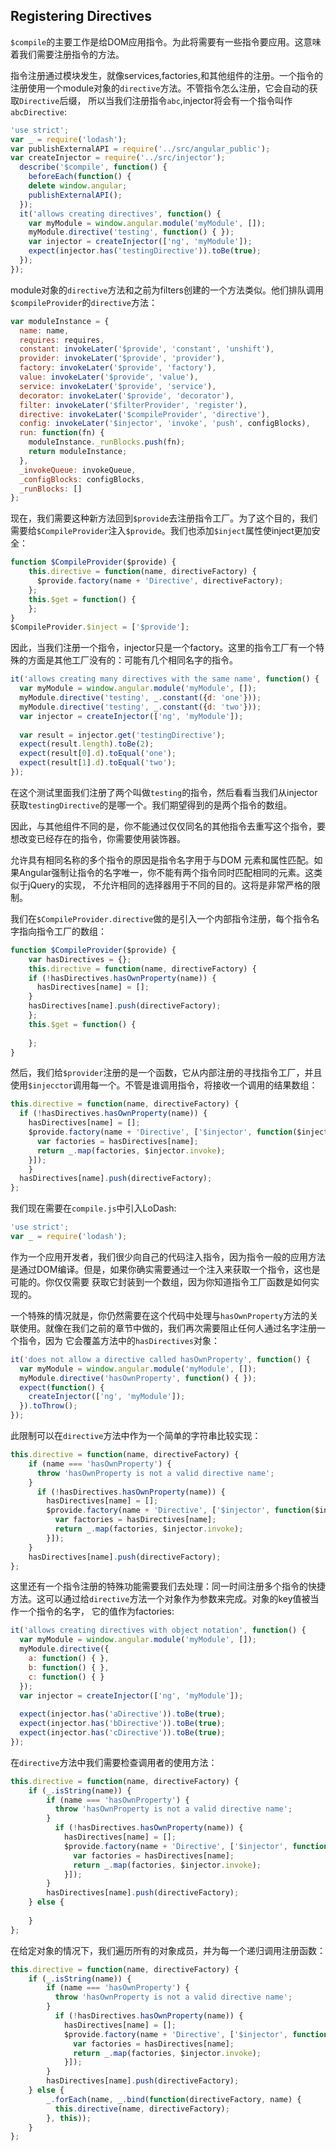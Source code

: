 ## Registering Directives
`$compile`的主要工作是给DOM应用指令。为此将需要有一些指令要应用。这意味着我们需要注册指令的方法。

指令注册通过模块发生，就像services,factories,和其他组件的注册。一个指令的注册使用一个module对象的`directive`方法。不管指令怎么注册，它会自动的获取`Directive`后缀，
所以当我们注册指令`abc`,injector将会有一个指令叫作`abcDirective`:
```js
'use strict';
var _ = require('lodash');
var publishExternalAPI = require('../src/angular_public');
var createInjector = require('../src/injector');
  describe('$compile', function() {
    beforeEach(function() {
    delete window.angular;
    publishExternalAPI();
  });
  it('allows creating directives', function() {
    var myModule = window.angular.module('myModule', []);
    myModule.directive('testing', function() { });
    var injector = createInjector(['ng', 'myModule']);
    expect(injector.has('testingDirective')).toBe(true);
  }); 
});
```
module对象的`directive`方法和之前为filters创建的一个方法类似。他们排队调用`$compileProvider`的`directive`方法：
```js
var moduleInstance = {
  name: name,
  requires: requires,
  constant: invokeLater('$provide', 'constant', 'unshift'),
  provider: invokeLater('$provide', 'provider'),
  factory: invokeLater('$provide', 'factory'),
  value: invokeLater('$provide', 'value'),
  service: invokeLater('$provide', 'service'),
  decorator: invokeLater('$provide', 'decorator'),
  filter: invokeLater('$filterProvider', 'register'),
  directive: invokeLater('$compileProvider', 'directive'),
  config: invokeLater('$injector', 'invoke', 'push', configBlocks),
  run: function(fn) {
    moduleInstance._runBlocks.push(fn);
    return moduleInstance;
  },
  _invokeQueue: invokeQueue,
  _configBlocks: configBlocks,
  _runBlocks: []
};
```
现在，我们需要这种新方法回到`$provide`去注册指令工厂。为了这个目的，我们需要给`$CompileProvider`注入`$provide`。我们也添加`$inject`属性使inject更加安全：
```js
function $CompileProvider($provide) {
    this.directive = function(name, directiveFactory) {
      $provide.factory(name + 'Directive', directiveFactory);
    };
    this.$get = function() {
    }; 
}
$CompileProvider.$inject = ['$provide'];
```
因此，当我们注册一个指令，injector只是一个factory。这里的指令工厂有一个特殊的方面是其他工厂没有的：可能有几个相同名字的指令。
```js
it('allows creating many directives with the same name', function() {
  var myModule = window.angular.module('myModule', []);
  myModule.directive('testing', _.constant({d: 'one'}));
  myModule.directive('testing', _.constant({d: 'two'}));
  var injector = createInjector(['ng', 'myModule']);
  
  var result = injector.get('testingDirective');
  expect(result.length).toBe(2);
  expect(result[0].d).toEqual('one');
  expect(result[1].d).toEqual('two');
});
```
在这个测试里面我们注册了两个叫做`testing`的指令，然后看看当我们从injector获取`testingDirective`的是哪一个。我们期望得到的是两个指令的数组。

因此，与其他组件不同的是，你不能通过仅仅同名的其他指令去重写这个指令，要想改变已经存在的指令，你需要使用装饰器。

允许具有相同名称的多个指令的原因是指令名字用于与DOM 元素和属性匹配。如果Angular强制让指令的名字唯一，你不能有两个指令同时匹配相同的元素。这类似于jQuery的实现，
不允许相同的选择器用于不同的目的。这将是非常严格的限制。

我们在`$CompileProvider.directive`做的是引入一个内部指令注册，每个指令名字指向指令工厂的数组：
```js
function $CompileProvider($provide) {
    var hasDirectives = {};
    this.directive = function(name, directiveFactory) {
    if (!hasDirectives.hasOwnProperty(name)) {
      hasDirectives[name] = [];
    }
    hasDirectives[name].push(directiveFactory);
    };
    this.$get = function() {
    	
    }; 
}
```
然后，我们给`$provider`注册的是一个函数，它从内部注册的寻找指令工厂，并且使用`$injecctor`调用每一个。不管是谁调用指令，将接收一个调用的结果数组：
```js
this.directive = function(name, directiveFactory) {
  if (!hasDirectives.hasOwnProperty(name)) {
    hasDirectives[name] = [];
    $provide.factory(name + 'Directive', ['$injector', function($injector) {
      var factories = hasDirectives[name];
      return _.map(factories, $injector.invoke);
    }]);
    }
  hasDirectives[name].push(directiveFactory);
};
```
我们现在需要在`compile.js`中引入LoDash:
```js
'use strict';
var _ = require('lodash');
```
作为一个应用开发者，我们很少向自己的代码注入指令，因为指令一般的应用方法是通过DOM编译。但是，如果你确实需要通过一个注入来获取一个指令，这也是可能的。你仅仅需要
获取它封装到一个数组，因为你知道指令工厂函数是如何实现的。

一个特殊的情况就是，你仍然需要在这个代码中处理与`hasOwnProperty`方法的关联使用。就像在我们之前的章节中做的，我们再次需要阻止任何人通过名字注册一个指令，因为
它会覆盖方法中的`hasDirectives`对象：
```js
it('does not allow a directive called hasOwnProperty', function() {
  var myModule = window.angular.module('myModule', []);
  myModule.directive('hasOwnProperty', function() { });
  expect(function() {
    createInjector(['ng', 'myModule']);
  }).toThrow();
});
```

此限制可以在`directive`方法中作为一个简单的字符串比较实现：
```js
this.directive = function(name, directiveFactory) {
    if (name === 'hasOwnProperty') {
      throw 'hasOwnProperty is not a valid directive name';
    }
      if (!hasDirectives.hasOwnProperty(name)) {
        hasDirectives[name] = [];
        $provide.factory(name + 'Directive', ['$injector', function($injector) {
          var factories = hasDirectives[name];
          return _.map(factories, $injector.invoke);
        }]);
    }
    hasDirectives[name].push(directiveFactory);
};
```
这里还有一个指令注册的特殊功能需要我们去处理：同一时间注册多个指令的快捷方法。这可以通过给`directive`方法一个对象作为参数来完成。对象的key值被当作一个指令的名字，
它的值作为factories:
```js
it('allows creating directives with object notation', function() {
  var myModule = window.angular.module('myModule', []);
  myModule.directive({
    a: function() { },
    b: function() { },
    c: function() { }
  });
  var injector = createInjector(['ng', 'myModule']);
  
  expect(injector.has('aDirective')).toBe(true);
  expect(injector.has('bDirective')).toBe(true);
  expect(injector.has('cDirective')).toBe(true);
});
```
在`directive`方法中我们需要检查调用者的使用方法：
```js
this.directive = function(name, directiveFactory) {
	if (_.isString(name)) {
        if (name === 'hasOwnProperty') {
          throw 'hasOwnProperty is not a valid directive name';
        }
          if (!hasDirectives.hasOwnProperty(name)) {
            hasDirectives[name] = [];
            $provide.factory(name + 'Directive', ['$injector', function($injector) {
              var factories = hasDirectives[name];
              return _.map(factories, $injector.invoke);
            }]);
        }
        hasDirectives[name].push(directiveFactory);
    } else {
		
    }
};
```
在给定对象的情况下，我们遍历所有的对象成员，并为每一个递归调用注册函数：
```js
this.directive = function(name, directiveFactory) {
	if (_.isString(name)) {
        if (name === 'hasOwnProperty') {
          throw 'hasOwnProperty is not a valid directive name';
        }
          if (!hasDirectives.hasOwnProperty(name)) {
            hasDirectives[name] = [];
            $provide.factory(name + 'Directive', ['$injector', function($injector) {
              var factories = hasDirectives[name];
              return _.map(factories, $injector.invoke);
            }]);
        }
        hasDirectives[name].push(directiveFactory);
    } else {
		_.forEach(name, _.bind(function(directiveFactory, name) {
          this.directive(name, directiveFactory);
        }, this));
    }
};
```
